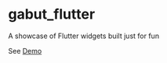 # gabut_flutter
A showcase of Flutter widgets built just for fun



See [Demo](https://gabut-flutter.web.app/)
